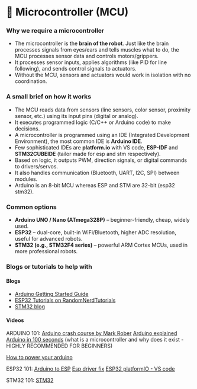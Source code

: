 # 🧠 Microcontroller (MCU)

### Why we require a microcontroller  
- The microcontroller is the **brain of the robot**. Just like the brain processes signals from eyes/ears and tells muscles what to do, the MCU processes sensor data and controls motors/grippers. 
- It processes sensor inputs, applies algorithms (like PID for line following), and sends control signals to actuators.  
- Without the MCU, sensors and actuators would work in isolation with no coordination.  

### A small brief on how it works  
- The MCU reads data from sensors (line sensors, color sensor, proximity sensor, etc.) using its input pins (digital or analog).  
- It executes programmed logic (C/C++ or Arduino code) to make decisions. 
- A microcontroller is programmed using an IDE (Integrated Development Environment), the most common IDE is **Arduino IDE**.
- Few sophisticated IDEs are **platform.io** with VS code, **ESP-IDF** and **STM32CUBEIDE** (tailor made for esp and stm respectively). 
- Based on logic, it outputs PWM, direction signals, or digital commands to drivers/servos.  
- It also handles communication (Bluetooth, UART, I2C, SPI) between modules.
- Arduino is an 8-bit MCU whereas ESP and STM are 32-bit (esp32 stm32).  

### Common options  

- **Arduino UNO / Nano (ATmega328P)** – beginner-friendly, cheap, widely used.  
- **ESP32** – dual-core, built-in WiFi/Bluetooth, higher ADC resolution, useful for advanced robots.  
- **STM32 (e.g., STM32F4 series)** – powerful ARM Cortex MCUs, used in more professional robots.  


### Blogs or tutorials to help with  

#### Blogs
- [Arduino Getting Started Guide](https://docs.arduino.cc/learn/starting-guide/getting-started-arduino/)  
- [ESP32 Tutorials on RandomNerdTutorials](https://randomnerdtutorials.com/getting-started-with-esp32/)  
- [STM32 blog](https://evelta.com/blog/stm32-programming-a-comprehensive-beginners-guide/?srsltid=AfmBOoq6x6sDozfvQbin9zEuoSJ7CWzmdqedhFT0f7GBgPcxW2sEdn_Y)  



#### Videos
ARDUINO 101:
[Arduino crash course by Mark Rober](https://youtu.be/yi29dbPnu28?si=bGkHyEc_jc2YfsdQ)
[Arduino explained](https://youtu.be/nL34zDTPkcs?si=jBYP2hmtYfZDIv27)
[Arduino in 100 seconds](https://youtu.be/1ENiVwk8idM?si=BJkQPt4Mx9jdzNz_)
(what is a microcontroller and why does it exist - HIGHLY RECOMMENDED FOR BEGINNERS)


[How to power your arduino](https://youtu.be/I7MrL5Q7zvY?si=SyaA-xw7NjPpD_wB)


ESP32 101:
[Arduino to ESP](https://youtu.be/RiYnucfy_rs?si=UNdRZxPcuVwlPSxW)
[Esp driver fix](https://youtu.be/X3uwQo3NEhw?si=Rqd4jUiGa11Hf_W8)
[ESP32 platformIO - VS code](https://youtu.be/tc3Qnf79Ny8?si=8OPzIRCIH8HKKWIb)


STM32 101:
[STM32](https://youtu.be/2OwUnupABec?si=vmNiSuqTRprDeM8l)

